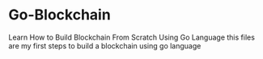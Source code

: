 # Go-Blockchain
Learn How to Build Blockchain From Scratch Using Go Language
this files are  my first steps to build a blockchain using go language
